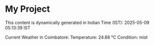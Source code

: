 # My Project

This content is dynamically generated in Indian Time (IST): 2025-05-09 05:13:39 IST


Current Weather in Coimbatore:
Temperature: 24.88 °C
Condition: mist
